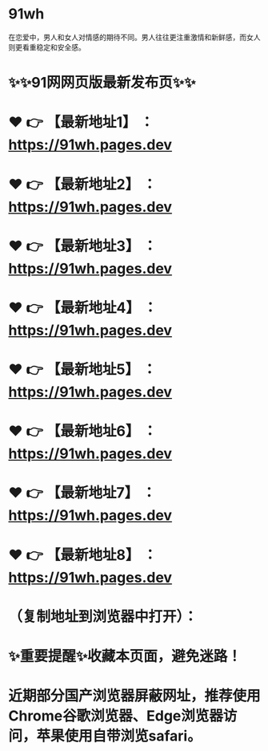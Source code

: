 # 91wh
在恋爱中，男人和女人对情感的期待不同。男人往往更注重激情和新鲜感，而女人则更看重稳定和安全感。

# ✨✨91网网页版最新发布页✨✨
# ❤️ 👉 【最新地址1】 ：https://91wh.pages.dev
# ❤️ 👉 【最新地址2】 ：https://91wh.pages.dev
# ❤️ 👉 【最新地址3】 ：https://91wh.pages.dev
# ❤️ 👉 【最新地址4】 ：https://91wh.pages.dev
# ❤️ 👉 【最新地址5】 ：https://91wh.pages.dev
# ❤️ 👉 【最新地址6】 ：https://91wh.pages.dev
# ❤️ 👉 【最新地址7】 ：https://91wh.pages.dev
# ❤️ 👉 【最新地址8】 ：https://91wh.pages.dev
# （复制地址到浏览器中打开）：
# ✨重要提醒✨收藏本页面，避免迷路！
# 近期部分国产浏览器屏蔽网址，推荐使用Chrome谷歌浏览器、Edge浏览器访问，苹果使用自带浏览safari。
